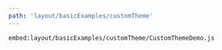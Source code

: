 ```yaml
---
path: 'layout/basicExamples/customTheme'
---
```


`embed:layout/basicExamples/customTheme/CustomThemeDemo.js`
